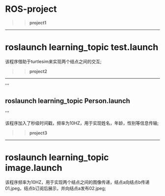 # ROS-project

>>**project1**
------------

<h1>roslaunch learning_topic test.launch</h1>

该程序借助于turtlesim来实现两个结点之间的交互;

>>**project2**
------------

'''<h2>roslaunch learning_topic Person.launch</h2>'''

该程序加入了秒级时间戳，频率为10HZ，用于实现姓名，年龄，性别等信息传输;

>>**project3**
------------

<h1>roslaunch learning_topic image.launch</h1>

该程序频率为10HZ，用于实现两个结点之间的图像传递，结点a向结点b传递01.jpeg，结点b订阅后展示，并向结点a发布02.jpeg;
